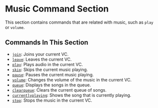 # Music Command Section
This section contains commands that are related with music, such as `play` or `volume`.
## Commands In This Section
* [`join`](https://xf8b.github.io/documentation/xf8bot/commands/music/join/): Joins your current VC.  
* [`leave`](https://xf8b.github.io/documentation/xf8bot/commands/music/leave/): Leaves the current VC.
* [`play`](https://xf8b.github.io/documentation/xf8bot/commands/music/play/): Plays audio in the current VC.
* [`skip`](https://xf8b.github.io/documentation/xf8bot/commands/music/skip/): Skips the current music playing.
* [`pause`](https://xf8b.github.io/documentation/xf8bot/commands/music/pause/): Pauses the current music playing.
* [`volume`](https://xf8b.github.io/documentation/xf8bot/commands/music/volume/): Changes the volume of the music in the current VC.
* [`queue`](https://xf8b.github.io/documentation/xf8bot/commands/music/queue/): Displays the songs in the queue.
* [`clearqueue`](https://xf8b.github.io/documentation/xf8bot/commands/music/clearqueue/): Clears the current queue of songs.
* [`currentlyplaying`](https://xf8b.github.io/documentation/xf8bot/commands/music/currentlyplaying/): Shows the song that is currently playing.
* [`stop`](https://xf8b.github.io/documentation/xf8bot/commands/music/stop/): Stops the music in the current VC.

